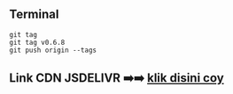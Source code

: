 ## Terminal
```
git tag
git tag v0.6.8
git push origin --tags
```

## Link CDN JSDELIVR ➡️➡️ [klik disini coy](https://cdn.jsdelivr.net/gh/Fancypedia/repojs@0.0.8/)

